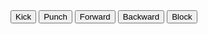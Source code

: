<html>
<html lang="en">
  <head>
    <meta charset="UTF-8" />
    <meta http-equiv="X-UA-Compatible" content="IE=edge" />
    <meta name="viewport" content="width=device-width, initial-scale=1.0" />
    <style>
      .bk-image {
        background-image: url("images/background.jpg");
        background-size: 1340px 750px;
      }
    </style>
    <title>Martial Arts Simulator</title>
  </head>
  <body class="bk-image">
    <canvas id="canvas" height="500px" , width="500px"></canvas>
    <button id="kick">Kick</button>
    <button id="punch">Punch</button>
    <button id="forward">Forward</button>
    <button id="backward">Backward</button>
    <button id="block">Block</button>
    <script>
      let canvas = document.getElementById("canvas");
      let ctx = canvas.getContext("2d");

      let frames = {
        idle: [1, 2, 3, 4, 5, 6, 7, 8],
        kick: [1, 2, 3, 4, 5, 6, 7],
        punch: [1, 2, 3, 4, 5, 6, 7],
        backward: [1, 2, 3, 4, 5, 6],
        forward: [1, 2, 3, 4, 5, 6],
        block: [1, 2, 3, 4, 5, 6],
      };

      let loadImage = (src, callback) => {
        let img = document.createElement("img");
        img.onload = () => callback(img);
        img.src = src;
      };

      let imagePath = (frameNumber, animation) => {
        return "images/" + animation + "/" + frameNumber + ".png";
      };

      let loadImages = (callback) => {
        let images = {
          idle: [],
          kick: [],
          punch: [],
          backward: [],
          forward: [],
          block: [],
        };
        let imagesToLoad = 0;
        let action = Object.keys(images);
        action.forEach((animation) => {
          let animationFrames = frames[animation];
          console.log(animationFrames);

          imagesToLoad = imagesToLoad + animationFrames.length;

          animationFrames.forEach((frameNumber) => {
            let path = imagePath(frameNumber, animation);

            loadImage(path, (image) => {
              imagesToLoad = imagesToLoad - 1;
              images[animation][frameNumber - 1] = image;
              if (imagesToLoad === 0) callback(images);
            });
          });
        });
      };

      let animate = (ctx, images, animation, callback) => {
        images[animation].forEach((image, index) => {
          setTimeout(() => {
            ctx.clearRect(0, 0, 500, 500);
            ctx.drawImage(image, 0, 0, canvas.height, canvas.width);
          }, index * 100);
        });
        setTimeout(callback, images[animation].length * 100);
      };

      loadImages((images) => {
        let queuedAnimation = [];

        let aux = () => {
          let selectedAnimation;
          if (queuedAnimation.length !== 0) {
            selectedAnimation = queuedAnimation.shift();
          } else {
            selectedAnimation = "idle";
          }
          animate(ctx, images, selectedAnimation, aux);
        };

        document.getElementById("kick").onclick = () => {
          queuedAnimation.push("kick");
        };

        document.getElementById("punch").onclick = () => {
          queuedAnimation.push("punch");
        };

        document.getElementById("forward").onclick = () => {
          queuedAnimation.push("forward");
        };

        document.getElementById("backward").onclick = () => {
          queuedAnimation.push("backward");
        };

        document.getElementById("block").onclick = () => {
          queuedAnimation.push("block");
        };

        document.addEventListener("keyup", (event) => {
          const key = event.key;

          if (key === "ArrowUp") {
            queuedAnimation.push("kick");
          } else if (key === "ArrowDown") {
            queuedAnimation.push("punch");
          } else if (key === "ArrowRight") {
            queuedAnimation.push("forward");
          } else if (key === "ArrowLeft") {
            queuedAnimation.push("backward");
          } else if (key === " ") {
            queuedAnimation.push("block");
          }
        });

        aux();
      });
    </script>
  </body>
</html>
